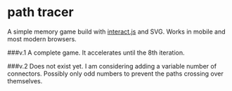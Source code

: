 # path tracer

A simple memory game build with [interact.js](http://interactjs.io/) and SVG. Works in mobile and most modern browsers.

###v.1
A complete game. It accelerates until the 8th iteration.

###v.2
Does not exist yet. I am considering adding a variable number of connectors. Possibly only odd numbers to prevent the paths crossing over themselves.
